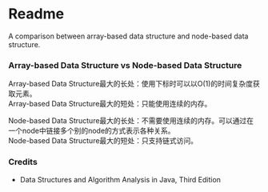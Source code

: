 # Readme
A comparison between array-based data structure and node-based data structure.

### Array-based Data Structure vs Node-based Data Structure

Array-based Data Structure最大的长处：使用下标时可以以O(1)的时间复杂度获取元素。<br />
Array-based Data Structure最大的短处：只能使用连续的内存。

Node-based Data Structure最大的长处：不需要使用连续的内存。可以通过在一个node中链接多个别的node的方式表示各种关系。<br />
Node-based Data Structure最大的短处：只支持链式访问。

### Credits
- Data Structures and Algorithm Analysis in Java, Third Edition
